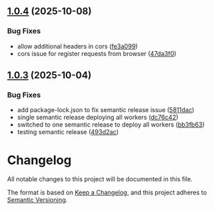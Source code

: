 ## [1.0.4](https://github.com/adobe/helix-snapshot-scheduler/compare/v1.0.3...v1.0.4) (2025-10-08)


### Bug Fixes

* allow additional headers in cors ([fe3a099](https://github.com/adobe/helix-snapshot-scheduler/commit/fe3a0998aca0aad6c727b8656fbe134a46377821))
* cors issue for register requests from browser ([47da3f0](https://github.com/adobe/helix-snapshot-scheduler/commit/47da3f0cfa451f0eba90e5adf7a3ef24f42b7d04))

## [1.0.3](https://github.com/adobe/helix-snapshot-scheduler/compare/v1.0.2...v1.0.3) (2025-10-04)


### Bug Fixes

* add package-lock.json to fix semantic release issue ([5811dac](https://github.com/adobe/helix-snapshot-scheduler/commit/5811dacaedc292d92a296eb8d926d8d3dd2fdc1a))
* single semantic release deploying all workers ([dc76c42](https://github.com/adobe/helix-snapshot-scheduler/commit/dc76c423a365bf161f94841566873d67933626e7))
* switched to one semantic release to deploy all workers ([bb3fb63](https://github.com/adobe/helix-snapshot-scheduler/commit/bb3fb63f5a3df5cb9e6f847bb02d13720dd146cc))
* testing semantic release ([493d2ac](https://github.com/adobe/helix-snapshot-scheduler/commit/493d2acfcc322f0e1a5f11899875283b0a247043))

# Changelog

All notable changes to this project will be documented in this file.

The format is based on [Keep a Changelog](https://keepachangelog.com/en/1.0.0/),
and this project adheres to [Semantic Versioning](https://semver.org/spec/v2.0.0.html).
